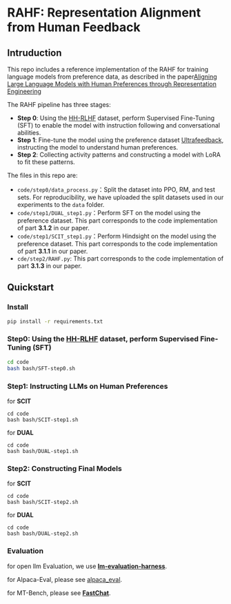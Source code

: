 # RAHF: Representation Alignment from Human Feedback

## Intruduction

This repo includes a reference implementation of the RAHF for training language models from preference data, as described in the paper[Aligning Large Language Models with Human Preferences through Representation Engineering](https://arxiv.org/abs/2312.15997)

The RAHF pipeline has three stages:

- **Step 0**: Using the [HH-RLHF](https://huggingface.co/datasets/Dahoas/full-hh-rlhf) dataset, perform Supervised Fine-Tuning (SFT) to enable the model with instruction following and conversational abilities.
- **Step 1**: Fine-tune the model using the preference dataset [Ultrafeedback](https://huggingface.co/datasets/argilla/ultrafeedback-binarized-preferences-cleaned), instructing the model to understand human preferences.
- **Step 2**: Collecting activity patterns and constructing a model with LoRA to fit these patterns.

The files in this repo are:

- `code/step0/data_process.py`：Split the dataset into PPO, RM, and test sets. For reproducibility, we have uploaded the split datasets used in our experiments to the `data` folder.
- `code/step1/DUAL_step1.py`：Perform SFT on the model using the preference dataset. This part corresponds to the code implementation of part **3.1.2** in our paper.
- `code/step1/SCIT_step1.py`：Perform Hindsight on the model using the preference dataset. This part corresponds to the code implementation of part **3.1.1** in our paper.
- `cde/step2/RAHF.py`: This part corresponds to the code implementation of part **3.1.3** in our paper.

## Quickstart

### Install

```bash
pip install -r requirements.txt
```

### Step0:  Using the [HH-RLHF](https://huggingface.co/datasets/Dahoas/full-hh-rlhf) dataset, perform Supervised Fine-Tuning (SFT) 

```bash
cd code
bash bash/SFT-step0.sh
```

### Step1: Instructing LLMs on Human Preferences 

for **SCIT**

```
cd code
bash bash/SCIT-step1.sh
```

for **DUAL**

```
cd code
bash bash/DUAL-step1.sh
```

### Step2: Constructing Final Models 

for **SCIT**

```
cd code
bash bash/SCIT-step2.sh
```

for **DUAL**

```
cd code
bash bash/DUAL-step2.sh
```

### 

### Evaluation

for open llm Evaluation, we use **[lm-evaluation-harness](https://github.com/EleutherAI/lm-evaluation-harness)**.

for Alpaca-Eval, please see [alpaca_eval](https://github.com/tatsu-lab/alpaca_eval).

for MT-Bench, please see **[FastChat](https://github.com/lm-sys/FastChat)**.



